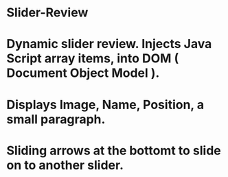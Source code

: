 # Slider-Review
# Dynamic slider review. Injects Java Script array items, into DOM ( Document Object Model ).
# Displays Image, Name, Position, a small paragraph.
# Sliding arrows at the bottomt to slide on to another slider.
